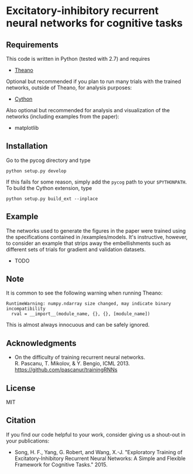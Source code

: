 # Excitatory-inhibitory recurrent neural networks for cognitive tasks

## Requirements

This code is written in Python (tested with 2.7) and requires

* [Theano](http://deeplearning.net/software/theano/)

Optional but recommended if you plan to run many trials with the trained networks, outside of Theano, for analysis purposes:

* [Cython](http://cython.org/)

Also optional but recommended for analysis and visualization of the networks (including examples from the paper):

* matplotlib

## Installation

Go to the pycog directory and type

```
python setup.py develop
```

If this fails for some reason, simply add the ``pycog`` path to your ``$PYTHONPATH``. To build the Cython extension, type

```
python setup.py build_ext --inplace
```

## Example

The networks used to generate the figures in the paper were trained using the specifications contained in /examples/models. It's instructive, however, to consider an example that strips away the embellishments such as different sets of trials for gradient and validation datasets.

* TODO

## Note

It is common to see the following warning when running Theano:

```
RuntimeWarning: numpy.ndarray size changed, may indicate binary incompatibility
  rval = __import__(module_name, {}, {}, [module_name])
```

This is almost always innocuous and can be safely ignored.

## Acknowledgments

* On the difficulty of training recurrent neural networks.                                         
  R. Pascanu, T. Mikolov, & Y. Bengio, ICML 2013.                                                  
  https://github.com/pascanur/trainingRNNs

## License

MIT

## Citation

If you find our code helpful to your work, consider giving us a shout-out in your publications:

* Song, H. F., Yang, G. Robert, and Wang, X.-J. "Exploratory Training of Excitatory-Inhibitory Recurrent Neural Networks: A Simple and Flexible Framework for Cognitive Tasks." 2015.
